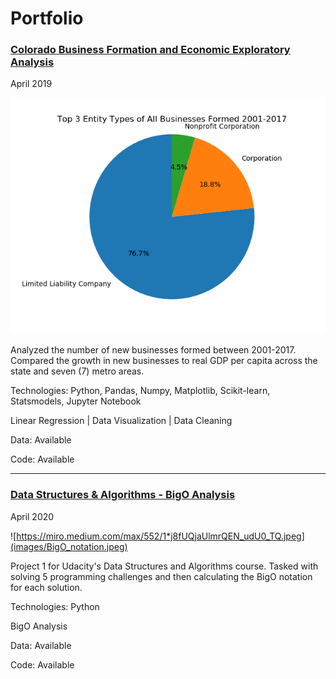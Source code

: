 # Portfolio

### [Colorado Business Formation and Economic Exploratory Analysis](https://github.com/ryancur/Colorado-Business-Formation.git)

April 2019

![](images/Top3EntityTypesofAllBusinessesFormed2001-2017.png)


Analyzed the number of new businesses formed between 2001-2017. Compared the growth in new businesses to real GDP per capita across the state and seven (7) metro areas.

Technologies: Python, Pandas, Numpy, Matplotlib, Scikit-learn, Statsmodels, Jupyter Notebook

Linear Regression | Data Visualization | Data Cleaning


Data: Available

Code: Available

---

### [Data Structures & Algorithms - BigO Analysis](https://github.com/ryancur/Data-Structures-Algorithms-BigO)

April 2020

![https://miro.medium.com/max/552/1*j8fUQjaUlmrQEN_udU0_TQ.jpeg](images/BigO_notation.jpeg)

Project 1 for Udacity's Data Structures and Algorithms course. Tasked with solving 5 programming challenges and then calculating the BigO notation for each solution.


Technologies: Python

BigO Analysis 

Data: Available

Code: Available
